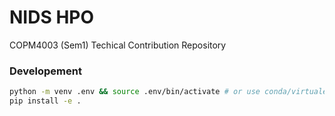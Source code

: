 # NIDS HPO
COPM4003 (Sem1) Techical Contribution Repository 


### Developement
```bash
python -m venv .env && source .env/bin/activate # or use conda/virtualenv
pip install -e .
```
